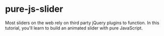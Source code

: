 # pure-js-slider
Most sliders on the web rely on third party jQuery plugins to function. In this tutorial, you'll learn to build an animated slider with pure JavaScript.

